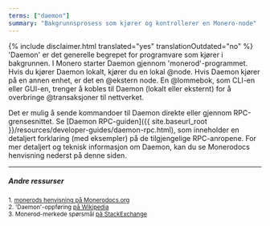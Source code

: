 ```yaml
---
terms: ["daemon"]
summary: "Bakgrunnsprosess som kjører og kontrollerer en Monero-node"
---
```


{% include disclaimer.html translated="yes" translationOutdated="no" %}
'Daemon' er det generelle begrepet for programvare som kjører i bakgrunnen. I Monero starter Daemon gjennom 'monerod'-programmet. Hvis du kjører Daemon lokalt, kjører du en lokal @node. Hvis Daemon kjører på en annen enhet, er det en @ekstern node. En @lommebok, som CLI-en eller GUI-en, trenger å kobles til Daemon (lokalt eller eksternt) for å overbringe @transaksjoner til nettverket.

Det er mulig å sende kommandoer til Daemon direkte eller gjennom RPC-grensesnittet. Se [Daemon RPC-guiden]({{ site.baseurl_root }}/resources/developer-guides/daemon-rpc.html), som inneholder en detaljert forklaring (med eksempler) på de tilgjengelige RPC-anropene. For mer detaljert og teknisk informasjon om Daemon, kan du se Monerodocs henvisning nederst på denne siden.

---

##### Andre ressurser
<sub>1. [monerods henvisning på Monerodocs.org](https://monerodocs.org/interacting/monerod-reference/)</sub><br>
<sub>2. 'Daemon'-oppføring [på Wikipedia](https://en.wikipedia.org/wiki/Daemon_(computing))</sub><br>
<sub>3. Monerod-merkede spørsmål [på StackExchange](https://monero.stackexchange.com/?tags=monerod)</sub>
